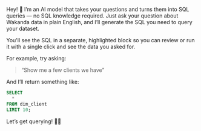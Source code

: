 Hey! 👋
I’m an AI model that takes your questions and turns them into SQL queries — no SQL knowledge required.
Just ask your question about Wakanda data in plain English, and I’ll generate the SQL you need to query your dataset.

You'll see the SQL in a separate, highlighted block so you can review or run it with a single click and see the data you asked for.

For example, try asking:

> “Show me a few clients we have”

And I’ll return something like:

```sql
SELECT
  *
FROM dim_client
LIMIT 10;
```

Let’s get querying! 🧠💡